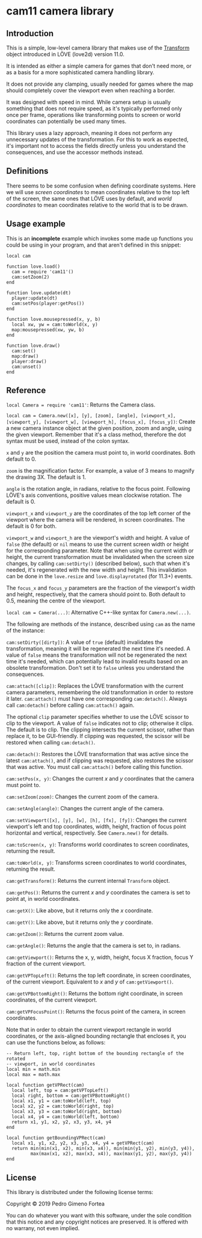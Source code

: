 # cam11 camera library

## Introduction

This is a simple, low-level camera library that makes use of the
[Transform](https://love2d.org/wiki/Transform) object introduced in LÖVE
(love2d) version 11.0.

It is intended as either a simple camera for games that don't need more, or as
a basis for a more sophisticated camera handling library.

It does not provide any clamping, usually needed for games where the map should
completely cover the viewport even when reaching a border.

It was designed with speed in mind. While camera setup is usually something
that does not require speed, as it's typically performed only once per frame,
operations like transforming points to screen or world coordinates can
potentially be used many times.

This library uses a lazy approach, meaning it does not perform any unnecessary
updates of the transformation. For this to work as expected, it's important
not to access the fields directly unless you understand the consequences, and
use the accessor methods instead.

## Definitions

There seems to be some confusion when defining coordinate systems. Here we will
use *screen coordinates* to mean coordinates relative to the top left of the
screen, the same ones that LÖVE uses by default, and *world coordinates* to
mean coordinates relative to the world that is to be drawn.

## Usage example

This is an **incomplete** example which invokes some made up functions you
could be using in your program, and that aren't defined in this snippet:

```
local cam

function love.load()
  cam = require 'cam11'()
  cam:setZoom(2)
end

function love.update(dt)
  player:update(dt)
  cam:setPos(player:getPos())
end

function love.mousepressed(x, y, b)
  local xw, yw = cam:toWorld(x, y)
  map:mousepressed(xw, yw, b)
end

function love.draw()
  cam:set()
  map:draw()
  player:draw()
  cam:unset()
end
```

## Reference

`local Camera = require 'cam11'`: Returns the Camera class.

`local cam = Camera.new([x], [y], [zoom], [angle], [viewport_x], [viewport_y], [viewport_w], [viewport_h], [focus_x], [focus_y])`:
Create a new camera instance object at the given position, zoom and angle,
using the given viewport. Remember that it's a class method, therefore the dot
syntax must be used, instead of the colon syntax.

`x` and `y` are the position the camera must point to, in world coordinates.
Both default to 0.

`zoom` is the magnification factor. For example, a value of 3 means to magnify
the drawing 3X. The default is 1.

`angle` is the rotation angle, in radians, relative to the focus point.
Following LÖVE's axis conventions, positive values mean clockwise rotation. The
default is 0.

`viewport_x` and `viewport_y` are the coordinates of the top left corner of the
viewport where the camera will be rendered, in screen coordinates. The default
is 0 for both.

`viewport_w` and `viewport_h` are the viewport's width and height. A value of
`false` (the default) or `nil` means to use the current screen width or height
for the corresponding parameter. Note that when using the current width or
height, the current transformation must be invalidated when the screen size
changes, by calling `cam:setDirty()` (described below), such that when it's
needed, it's regenerated with the new width and height. This invalidation can
be done in the `love.resize` and `love.displayrotated` (for 11.3+) events.

The `focus_x` and `focus_y` parameters are the fraction of the viewport's width and height, respectively, that the camera should point to. Both default to 0.5, meaning the centre of the viewport.

`local cam = Camera(...)`: Alternative C++-like syntax for `Camera.new(...)`.

The following are methods of the instance, described using `cam` as the name of the instance:

`cam:setDirty([dirty])`: A value of `true` (default) invalidates the
transformation, meaning it will be regenerated the next time it's needed.
A value of `false` means the transformation will not be regenerated the next
time it's needed, which can potentially lead to invalid results based on an
obsolete transformation. Don't set it to `false` unless you understand the
consequences.

`cam:attach([clip])`: Replaces the LÖVE transformation with the current camera
parameters, remembering the old transformation in order to restore it later.
`cam:attach()` must have one corresponding `cam:detach()`. Always call
`cam:detach()` before calling `cam:attach()` again.

The optional `clip` parameter specifies whether to use the LÖVE scissor to clip
to the viewport. A value of `false` indicates not to clip; otherwise it clips.
The default is to clip. The clipping intersects the current scissor, rather
than replace it, to be GUI-friendly. If clipping was requested, the scissor
will be restored when calling `cam:detach()`.

`cam:detach()`: Restores the LÖVE transformation that was active since the
latest `cam:attach()`, and if clipping was requested, also restores the scissor
that was active. You must call `cam:attach()` before calling this function.

`cam:setPos(x, y)`: Changes the current *x* and *y* coordinates that the camera
must point to.

`cam:setZoom(zoom)`: Changes the current zoom of the camera.

`cam:setAngle(angle)`: Changes the current angle of the camera.

`cam:setViewport([x], [y], [w], [h], [fx], [fy])`: Changes the current
viewport's left and top coordinates, width, height, fraction of focus point
horizontal and vertical, respectively. See `Camera.new()` for details.

`cam:toScreen(x, y)`: Transforms world coordinates to screen coordinates, returning the result.

`cam:toWorld(x, y)`: Transforms screen coordinates to world coordinates, returning the result.

`cam:getTransform()`: Returns the current internal `Transform` object.

`cam:getPos()`: Returns the current *x* and *y* coordinates the camera is set to point at, in world coordinates.

`cam:getX()`: Like above, but it returns only the *x* coordinate.

`cam:getY()`: Like above, but it returns only the *y* coordinate.

`cam:getZoom()`: Returns the current zoom value.

`cam:getAngle()`: Returns the angle that the camera is set to, in radians.

`cam:getViewport()`: Returns the x, y, width, height, focus X fraction, focus Y
fraction of the current viewport.

`cam:getVPTopLeft()`: Returns the top left coordinate, in screen coordinates,
of the current viewport. Equivalent to *x* and *y* of `cam:getViewport()`.

`cam:getVPBottomRight()`: Returns the bottom right coordinate, in screen
coordinates, of the current viewport.

`cam:getVPFocusPoint()`: Returns the focus point of the camera, in screen
coordinates.

Note that in order to obtain the current viewport rectangle in world
coordinates, or the axis-aligned bounding rectangle that encloses it, you can
use the functions below, as follows:

```
-- Return left, top, right bottom of the bounding rectangle of the rotated
-- viewport, in world coordinates
local min = math.min
local max = math.max

local function getVPRect(cam)
  local left, top = cam:getVPTopLeft()
  local right, bottom = cam:getVPBottomRight()
  local x1, y1 = cam:toWorld(left, top)
  local x2, y2 = cam:toWorld(right, top)
  local x3, y3 = cam:toWorld(right, bottom)
  local x4, y4 = cam:toWorld(left, bottom)
  return x1, y1, x2, y2, x3, y3, x4, y4
end

local function getBoundingVPRect(cam)
  local x1, y1, x2, y2, x3, y3, x4, y4 = getVPRect(cam)
  return min(min(x1, x2), min(x3, x4)), min(min(y1, y2), min(y3, y4)),
         max(max(x1, x2), max(x3, x4)), max(max(y1, y2), max(y3, y4))
end
```

## License

This library is distributed under the following license terms:

Copyright © 2019 Pedro Gimeno Fortea

You can do whatever you want with this software, under the sole condition
that this notice and any copyright notices are preserved. It is offered
with no warrany, not even implied.

